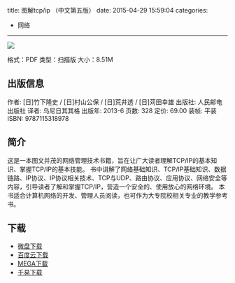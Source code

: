 title: 图解tcp/ip （中文第五版）
date: 2015-04-29 15:59:04
categories:
  - 网络
---

![](http://img5.douban.com/lpic/s26676928.jpg)

格式：PDF
类型：扫描版
大小：8.51M

<!--more-->

## 出版信息 ##

作者: [日]竹下隆史 / [日]村山公保 / [日]荒井透 / [日]苅田幸雄 
出版社: 人民邮电出版社
译者: 乌尼日其其格 
出版年: 2013-6
页数: 328
定价: 69.00
装帧: 平装
ISBN: 9787115318978

## 简介 ##

这是一本图文并茂的网络管理技术书籍，旨在让广大读者理解TCP/IP的基本知识、掌握TCP/IP的基本技能。
书中讲解了网络基础知识、TCP/IP基础知识、数据链路、IP协议、IP协议相关技术、TCP与UDP、路由协议、应用协议、网络安全等内容，引导读者了解和掌握TCP/IP，营造一个安全的、使用放心的网络环境。
本书适合计算机网络的开发、管理人员阅读，也可作为大专院校相关专业的教学参考书。

## 下载 ##

* [微盘下载](http://vdisk.weibo.com/s/aADaW4YRP1k2m)
* [百度云下载](http://pan.baidu.com/s/1mgvaem8)
* [MEGA下载](https://mega.co.nz/#!uB9CDArB!3q5DS-5wFmby74H3i9Akg8kixEuIfpSMHj_opU8gvpg)
* [千易下载](http://1000eb.com/1gghz)
